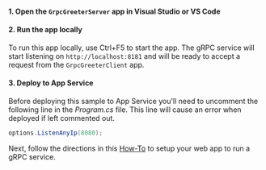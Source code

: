 #### 1. Open the `GrpcGreeterServer` app in Visual Studio or VS Code
#### 2. Run the app locally
To run this app locally, use Ctrl+F5 to start the app.  The gRPC service will start listening on `http://localhost:8181` and will be ready to accept a request from the `GrpcGreeterClient` app.


#### 3. Deploy to App Service
Before deploying this sample to App Service you'll need to uncomment the following line in the *Program.cs* file.  This line will cause an error when deployed if left commented out.

```c#
options.ListenAnyIp(8080);
```
Next, follow the directions in this [How-To](https://github.com/Azure/app-service-linux-docs/blob/master/HowTo/gRPC/use_gRPC_with_dotnet.md) to setup your web app to run a gRPC service.  